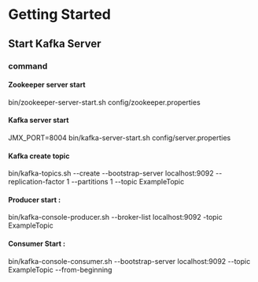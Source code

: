 # Getting Started
## Start Kafka Server 
### command 

#### Zookeeper server start

bin/zookeeper-server-start.sh config/zookeeper.properties

#### Kafka server start

JMX_PORT=8004 bin/kafka-server-start.sh config/server.properties

#### Kafka create topic

bin/kafka-topics.sh --create --bootstrap-server  localhost:9092  --replication-factor 1 --partitions 1 --topic ExampleTopic

#### Producer start :
bin/kafka-console-producer.sh --broker-list localhost:9092 -topic ExampleTopic

#### Consumer Start :

bin/kafka-console-consumer.sh --bootstrap-server localhost:9092 --topic ExampleTopic --from-beginning
